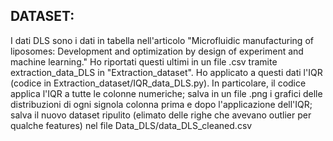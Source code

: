 ## DATASET:
I dati DLS sono i dati in tabella nell'articolo "Microfluidic manufacturing of liposomes: Development and
optimization by design of experiment and machine learning."
Ho riportati questi ultimi in un file .csv tramite extraction_data_DLS in "Extraction_dataset".
Ho applicato a questi dati l'IQR (codice in Extraction_dataset/IQR_data_DLS.py). In particolare, il codice applica l'IQR a tutte le colonne numeriche;
salva in un file .png i grafici delle distribuzioni di ogni signola colonna prima e dopo l'applicazione dell'IQR; salva il nuovo dataset ripulito 
(elimato delle righe che avevano outlier per qualche features) nel file Data_DLS/data_DLS_cleaned.csv

